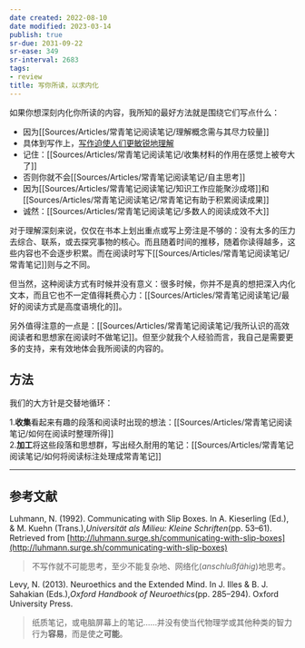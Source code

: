 ```yaml
---
date created: 2022-08-10
date modified: 2023-03-14
publish: true
sr-due: 2031-09-22
sr-ease: 349
sr-interval: 2683
tags:
- review
title: 写你所读，以求内化
---
```

如果你想深刻内化你所读的内容，我所知的最好方法就是围绕它们写点什么：

- 因为[[Sources/Articles/常青笔记阅读笔记/理解概念需与其尽力较量]]
- 具体到写作上，[写作迫使人们更敏锐地理解](https://notes.andymatuschak.org/z8q1K5a8i95qARkpFwS45qqtQzM8th82TkeUg)
- 记住：[[Sources/Articles/常青笔记阅读笔记/收集材料的作用在感觉上被夸大了]]
- 否则你就不会[[Sources/Articles/常青笔记阅读笔记/自主思考]]
- 因为[[Sources/Articles/常青笔记阅读笔记/知识工作应能聚沙成塔]]和[[Sources/Articles/常青笔记阅读笔记/常青笔记有助于积累阅读成果]]
- 诚然：[[Sources/Articles/常青笔记阅读笔记/多数人的阅读成效不大]]

对于理解深刻来说，仅仅在书本上划出重点或写上旁注是不够的：没有太多的压力去综合、联系，或去探究事物的核心。而且随着时间的推移，随着你读得越多，这些内容也不会逐步积累。而在阅读时写下[[Sources/Articles/常青笔记阅读笔记/常青笔记]]则与之不同。

但当然，这种阅读方式有时候并没有意义：很多时候，你并不是真的想把深入内化文本，而且它也不一定值得耗费心力：[[Sources/Articles/常青笔记阅读笔记/最好的阅读方式是高度语境化的]]。

另外值得注意的一点是：[[Sources/Articles/常青笔记阅读笔记/我所认识的高效阅读者和思想家在阅读时不做笔记]]。但至少就我个人经验而言，我自己是需要更多的支持，来有效地体会我所阅读的内容的。

## 方法

我们的大方针是交替地循环：

1.**收集**看起来有趣的段落和阅读时出现的想法：[[Sources/Articles/常青笔记阅读笔记/如何在阅读时整理所得]]  
2.**加工**将这些段落和思想群，写出经久耐用的笔记：[[Sources/Articles/常青笔记阅读笔记/如何将阅读标注处理成常青笔记]]

___

## 参考文献

Luhmann, N. (1992). Communicating with Slip Boxes. In A. Kieserling (Ed.), & M. Kuehn (Trans.),*Universität als Milieu: Kleine Schriften*(pp. 53–61). Retrieved from [http://luhmann.surge.sh/communicating-with-slip-boxes](http://luhmann.surge.sh/communicating-with-slip-boxes)

> 不写作就不可能思考，至少不能复杂地、网络化(*anschlußfähig*)地思考。

Levy, N. (2013). Neuroethics and the Extended Mind. In J. Illes & B. J. Sahakian (Eds.),*Oxford Handbook of Neuroethics*(pp. 285–294). Oxford University Press.

> 纸质笔记，或电脑屏幕上的笔记……并没有使当代物理学或其他种类的智力行为**容易**，而是使之**可能**。